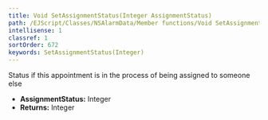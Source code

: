 ```yaml
---
title: Void SetAssignmentStatus(Integer AssignmentStatus)
path: /EJScript/Classes/NSAlarmData/Member functions/Void SetAssignmentStatus(Integer p_0)
intellisense: 1
classref: 1
sortOrder: 672
keywords: SetAssignmentStatus(Integer)
---
```



Status if this appointment is in the process of being assigned to someone else



* **AssignmentStatus:** Integer
* **Returns:** Integer


